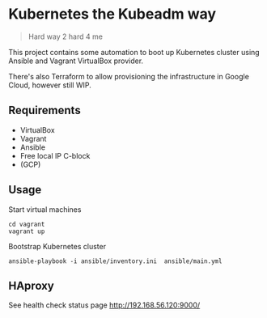 # Kubernetes the Kubeadm way

> Hard way 2 hard 4 me

This project contains some automation to boot up Kubernetes cluster using Ansible and Vagrant VirtualBox provider. 

There's also Terraform to allow provisioning the infrastructure in Google Cloud, however still WIP.

## Requirements 

- VirtualBox
- Vagrant 
- Ansible
- Free local IP C-block
- (GCP) 

## Usage

Start virtual machines
```shell
cd vagrant
vagrant up
```

Bootstrap Kubernetes cluster
```shell
ansible-playbook -i ansible/inventory.ini  ansible/main.yml
```

## HAproxy

See health check status page http://192.168.56.120:9000/
